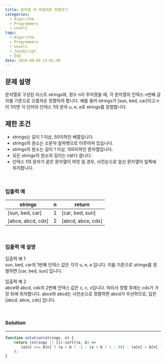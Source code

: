 ```yaml
---
title: 문자열 내 마음대로 정렬하기
categories:
  - Algorithm
  - Programmers
  - Level1
tags:
  - Algorithm
  - Programmers
  - Level1
  - JavaScript
  - ES6
date: 2019-06-04 13:01:40
---
```


## 문제 설명
문자열로 구성된 리스트 strings와, 정수 n이 주어졌을 때, 각 문자열의 인덱스 n번째 글자를 기준으로 오름차순 정렬하려 합니다. 예를 들어 strings가 [sun, bed, car]이고 n이 1이면 각 단어의 인덱스 1의 문자 u, e, a로 strings를 정렬합니다.

<!-- more -->

## 제한 조건
- strings는 길이 1 이상, 50이하인 배열입니다.
- strings의 원소는 소문자 알파벳으로 이루어져 있습니다.
- strings의 원소는 길이 1 이상, 100이하인 문자열입니다.
- 모든 strings의 원소의 길이는 n보다 큽니다.
- 인덱스 1의 문자가 같은 문자열이 여럿 일 경우, 사전순으로 앞선 문자열이 앞쪽에 위치합니다.

<br/>


### 입출력 예
| strings | n | return |
| --- | --- | --- |
| [sun, bed, car] | 1 | [car, bed, sun] |
| [abce, abcd, cdx] | 2 | [abcd, abce, cdx] |

<br/>


### 입출력 예 설명
입출력 예 1<br/>
sun, bed, car의 1번째 인덱스 값은 각각 u, e, a 입니다. 이를 기준으로 strings를 정렬하면 [car, bed, sun] 입니다.<br/>
    
입출력 예 2<br/>
abce와 abcd, cdx의 2번째 인덱스 값은 c, c, x입니다. 따라서 정렬 후에는 cdx가 가장 뒤에 위치합니다. abce와 abcd는 사전순으로 정렬하면 abcd가 우선하므로, 답은 [abcd, abce, cdx] 입니다.<br/>

<br/>


### Solution

---

```javascript
function solution(strings, n) {
    return (strings || []).sort((a, b) => 
       (a[n] === b[n] ? (a < b ? -1 : (a > b ? 1 : 0)) : (a[n] < b[n] ? -1 : (a[n] > b[n] ? 1 : 0)))
    );
}
```